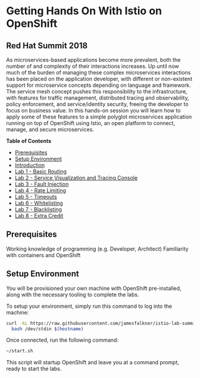 # Getting Hands On With Istio on OpenShift
## Red Hat Summit 2018

As microservices-based applications become more prevalent, both the number of and complexity of their interactions increases. Up until now much of the burden of managing these complex microservices interactions has been placed on the application developer, with different or non-existent support for microservice concepts depending on language and framework. The service mesh concept pushes this responsibility to the infrastructure, with features for traffic management, distributed tracing and observability, policy enforcement, and service/identity security, freeing the developer to focus on business value. In this hands-on session you will learn how to apply some of these features to a simple polyglot microservices application running on top of OpenShift using Istio, an open platform to connect, manage, and secure microservices.

**Table of Contents**

* [Prerequisites](#prereqs)
* [Setup Environment](#setup-environment)
* [Introduction](instructions/00-intro.md)
* [Lab 1 - Basic Routing](instructions/01-basic-routing.md)
* [Lab 2 - Service Visualization and Tracing Console](instructions/02-graph-and-tracing.md)
* [Lab 3 - Fault Injection](instructions/03-fault-injection.md)
* [Lab 4 - Rate Limiting](instructions/04-rate-limiting.md)
* [Lab 5 - Timeouts](instructions/05-timeouts.md)
* [Lab 6 - Whitelisting](instructions/06-whitelisting.md)
* [Lab 7 - Blacklisting](instructions/07-blacklisting.md)
* [Lab 8 - Extra Credit](instructions/08-extra-credit.md)

## Prerequisites

Working knowledge of programming (e.g. Developer, Architect)
Familiarity with containers and OpenShift

## Setup Environment

You will be provisioned your own machine with OpenShift pre-installed, along with the necessary tooling to complete the labs.

To setup your environment, simply run this command to log into the machine:

```bash
curl -kL https://raw.githubusercontent.com/jamesfalkner/istio-lab-summit-2018/master/scripts/connect.sh | \
  bash /dev/stdin $(hostname)
```

Once connected, run the following command:

```bash
~/start.sh
```

This script will startup OpenShift and leave you at a command prompt, ready to start the labs.

